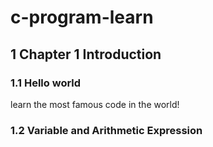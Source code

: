 # c-program-learn

## 1 Chapter 1 Introduction
### 1.1 Hello world
learn the most famous code in the world!

### 1.2 Variable and Arithmetic Expression

